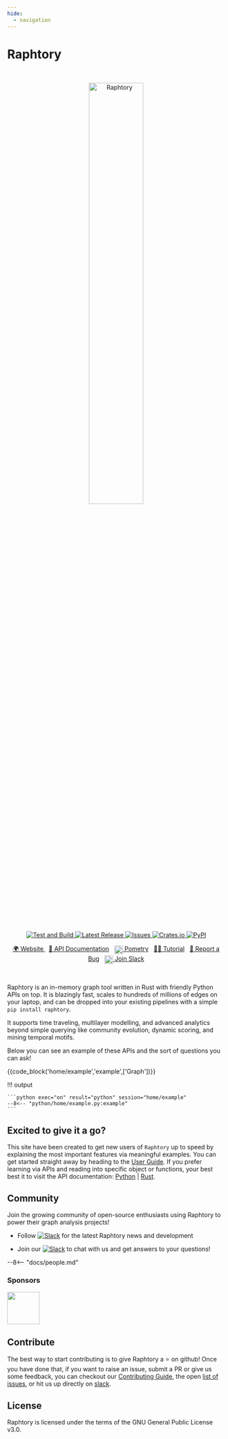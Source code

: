 ```yaml
---
hide:
  - navigation
---
```


# Raphtory

<br>
<p align="center">
  <img src="https://user-images.githubusercontent.com/6665739/130641943-fa7fcdb8-a0e7-4aa4-863f-3df61b5de775.png" alt="Raphtory" width="50%"/>
</p>
<p align="center">
</p>

<p align="center">
<a href="https://github.com/Raphtory/Raphtory/actions/workflows/test.yml/badge.svg">
<img alt="Test and Build" src="https://github.com/Raphtory/Raphtory/actions/workflows/test.yml/badge.svg" />
</a>
<a href="https://github.com/Raphtory/Raphtory/releases">
<img alt="Latest Release" src="https://img.shields.io/github/v/release/Raphtory/Raphtory?color=brightgreen&include_prereleases" />
</a>
<a href="https://github.com/Raphtory/Raphtory/issues">
<img alt="Issues" src="https://img.shields.io/github/issues/Raphtory/Raphtory?color=brightgreen" />
</a>
<a href="https://crates.io/crates/raphtory">
<img alt="Crates.io" src="https://img.shields.io/crates/v/raphtory">
</a>
<a href="https://pypi.org/project/raphtory/">
<img alt="PyPI" src="https://img.shields.io/pypi/v/raphtory">
</a>
</p>
<p align="center">
<a href="https://www.raphtory.com">🌍 Website </a>
&nbsp
<a href="https://docs.raphtory.com/">📒 API Documentation</a>
&nbsp 
<a href="https://www.pometry.com"><img src="https://user-images.githubusercontent.com/6665739/202438989-2859f8b8-30fb-4402-820a-563049e1fdb3.png" width="20pt" align="center"/> Pometry</a> 
&nbsp
<a href="http://raphtory.com/user-guide/intro/">🧙🏻‍ Tutorial</a> 
&nbsp
<a href="https://github.com/Raphtory/Raphtory/issues">🐛 Report a Bug</a> 
&nbsp
<a href="https://join.slack.com/t/raphtory/shared_invite/zt-xbebws9j-VgPIFRleJFJBwmpf81tvxA"><img src="https://user-images.githubusercontent.com/6665739/154071628-a55fb5f9-6994-4dcf-be03-401afc7d9ee0.png" width="20" align="center"/> Join Slack</a> 
</p>

<br>

Raphtory is an in-memory graph tool written in Rust with friendly Python APIs on top. It is blazingly fast, scales to hundreds of millions of edges 
on your laptop, and can be dropped into your existing pipelines with a simple `pip install raphtory`.  

It supports time traveling, multilayer modelling, and advanced analytics beyond simple querying like community evolution, dynamic scoring, and mining temporal motifs.

Below you can see an example of these APIs and the sort of questions you can ask!

{{code_block('home/example','example',['Graph'])}}

!!! output

    ```python exec="on" result="python" session="home/example"
    --8<-- "python/home/example.py:example"
    ```


## Excited to give it a go?

This site have been created to get new users of `Raphtory` up to speed by explaining the most important features via meaningful examples. You can get started straight away by heading to the [User Guide](user-guide/intro.md). If you prefer learning via APIs and reading into specific object or functions, your best best it to visit the API documentation: [Python](https://docs.raphtory.com/) | [Rust](https://docs.rs/raphtory/latest/raphtory/).



## Community  

Join the growing community of open-source enthusiasts using Raphtory to power their graph analysis projects!

- Follow [![Slack](https://img.shields.io/twitter/follow/raphtory?label=@raphtory)](https://twitter.com/raphtory) for the latest Raphtory news and development

- Join our [![Slack](https://img.shields.io/badge/community-Slack-red)](https://join.slack.com/t/raphtory/shared_invite/zt-xbebws9j-VgPIFRleJFJBwmpf81tvxA) to chat with us and get answers to your questions!

--8<-- "docs/people.md"

### Sponsors
[<img src="https://github.com/Pometry/Raphtory/assets/6665739/3953c945-e8b4-4b4b-a01a-dd595ffb06e9" style="height:75px"/>](https://www.pometry.com/)

## Contribute 

The best way to start contributing is to give Raphtory a :star: on github! Once you have done that, if you want to raise an issue, submit a PR or give us some feedback, you can checkout our [Contributing Guide](https://github.com/Pometry/Raphtory/blob/master/CONTRIBUTING.md), the open [list of issues](https://github.com/Pometry/Raphtory/issues), or hit us up directly on [slack](https://join.slack.com/t/raphtory/shared_invite/zt-xbebws9j-VgPIFRleJFJBwmpf81tvxA). 



## License

Raphtory is licensed under the terms of the GNU General Public License v3.0.
